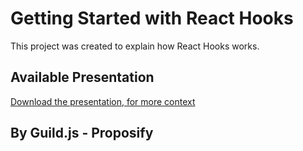 # Getting Started with React Hooks

This project was created to explain how React Hooks works.

## Available Presentation


[Download the presentation, for more context](https://docs.google.com/presentation/d/1nGQEbxsndnLrjSkh_G0c3Jyn81ULC3fuu_6IhKInQBI/edit?usp=sharing "Guild.JS@Proposify")

## By Guild.js - Proposify
